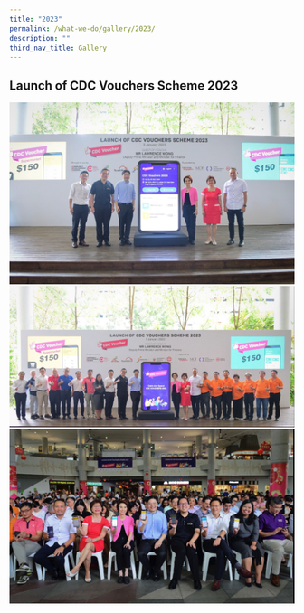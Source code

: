 ```yaml
---
title: "2023"
permalink: /what-we-do/gallery/2023/
description: ""
third_nav_title: Gallery
---
```

## Launch of CDC Vouchers Scheme 2023

![CDCV 2023 Launch](/images/CDC%20Gallery/CDCV2023%20-%201.jpg)
![CDCV 2023 Launch 2](/images/CDC%20Gallery/CDCV2023%20-%202.jpg)
![CDCV 2023 Launch 3](/images/CDC%20Gallery/CDCV2023%20-%203.jpg)